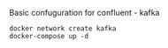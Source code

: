 Basic confuguration for confluent - kafka

```
docker network create kafka
docker-compose up -d
```

